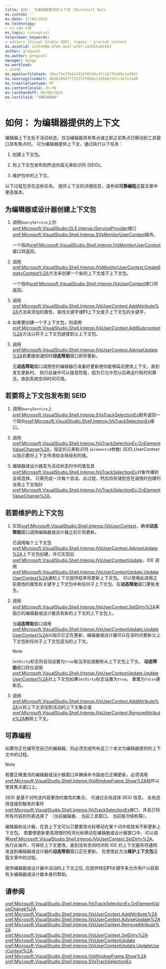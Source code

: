 ```yaml
---
title: 如何： 为编辑器提供的上下文 |Microsoft Docs
ms.custom: ''
ms.date: 11/04/2016
ms.technology:
- vs-ide-sdk
ms.topic: conceptual
helpviewer_keywords:
- editors [Visual Studio SDK], legacy - provide context
ms.assetid: 12df4d06-df6b-4eaf-a7bf-c83655a0c683
author: gregvanl
ms.author: gregvanl
manager: douge
ms.workload:
- vssdk
ms.openlocfilehash: 36ec73ef7b414519f0939c47c167f0e89c1e0941
ms.sourcegitcommit: 06db1892fff22572f0b0a11994dc547c2b7e2a48
ms.translationtype: MT
ms.contentlocale: zh-CN
ms.lasthandoff: 08/08/2018
ms.locfileid: "39638946"
---
```

# <a name="how-to-provide-context-for-editors"></a>如何： 为编辑器提供的上下文
编辑器上下文处于活动状态，仅当编辑器具有焦点或立即之前焦点已移动到工具窗口具有焦点时。 可为编辑器提供上下文，通过执行以下任务：  
  
1.  创建上下文包。  
  
2.  将上下文包发布到所选内容元素标识符 (SEID)。  
  
3.  维护包中的上下文。  
  
 以下过程包含在这些任务。 提供上下文的详细信息，请参阅**可靠编程**这篇文章中更高版本。  
  
## <a name="to-create-a-context-bag-for-an-editor-or-a-designer"></a>为编辑器或设计器创建上下文包  
  
1.  调用`QueryService`上你<xref:Microsoft.VisualStudio.OLE.Interop.IServiceProvider>接口<xref:Microsoft.VisualStudio.Shell.Interop.SVsMonitorUserContext>服务。  
  
     一个指向<xref:Microsoft.VisualStudio.Shell.Interop.IVsMonitorUserContext>接口将返回。  
  
2.  调用<xref:Microsoft.VisualStudio.Shell.Interop.IVsMonitorUserContext.CreateEmptyContext%2A>方法来创建一个新的上下文或子上下文包。  
  
     一个指向<xref:Microsoft.VisualStudio.Shell.Interop.IVsUserContext>接口将返回。  
  
3.  调用<xref:Microsoft.VisualStudio.Shell.Interop.IVsUserContext.AddAttribute%2A>方法来添加的属性，查找关键字或**F1**上下文或子上下文包的关键字。  
  
4.  如果要创建一个子上下文包，则调用<xref:Microsoft.VisualStudio.Shell.Interop.IVsUserContext.AddSubcontext%2A>方法以将子上下文包链接到父上下文包。  
  
5.  调用<xref:Microsoft.VisualStudio.Shell.Interop.IVsUserContext.AdviseUpdate%2A>若要接收通知时**动态帮助**窗口即将更新。  
  
     无**动态帮助**窗口调用您的编辑器已准备好更新使你能够延迟更改上下文，直到发生更新时。 执行此操作可以提高性能，因为它允许您以后再运行耗时的算法，直到系统空闲时间可用。  
  
## <a name="to-publish-the-context-bag-to-the-seid"></a>若要将上下文包发布到 SEID  
  
1.  调用`QueryService`上<xref:Microsoft.VisualStudio.Shell.Interop.SVsTrackSelectionEx>服务返回一个指向<xref:Microsoft.VisualStudio.Shell.Interop.IVsTrackSelectionEx>接口。  
  
2.  调用<xref:Microsoft.VisualStudio.Shell.Interop.IVsTrackSelectionEx.OnElementValueChange%2A>，指定的元素标识符 (`elementid`参数) SEID_UserContext 以指示要将上下文传递给全局级别的值。  
  
3.  编辑器或设计器变为活动状态时中的值及其<xref:Microsoft.VisualStudio.Shell.Interop.IVsTrackSelectionEx>对象传播到全局选择。 只需完成一次每个会话，此过程，然后将存储到您在调用时创建的全局上下文指针<xref:Microsoft.VisualStudio.Shell.Interop.IVsTrackSelectionEx.OnElementValueChange%2A>。  
  
## <a name="to-maintain-the-context-bag"></a>若要维护的上下文包  
  
1.  实现<xref:Microsoft.VisualStudio.Shell.Interop.IVsUserContext>，确保**动态帮助**窗口调用编辑器或设计器之前它将更新。  
  
     已调用每个上下文包<xref:Microsoft.VisualStudio.Shell.Interop.IVsUserContext.AdviseUpdate%2A>上下文包创建，并已实现后<xref:Microsoft.VisualStudio.Shell.Interop.IVsUserContextUpdate>，IDE 调用<xref:Microsoft.VisualStudio.Shell.Interop.IVsUserContextUpdate.UpdateUserContext%2A>通知上下文提供程序将更新上下文包。 可以使用此调用之前更改的属性和关键字上下文包中和任何子上下文包，在**动态帮助**窗口更新发生。  
  
2.  调用<xref:Microsoft.VisualStudio.Shell.Interop.IVsUserContext.SetDirty%2A>来指示的编辑器或设计器具有新的上下文的上下文包上。  
  
     当**动态帮助**窗口调用<xref:Microsoft.VisualStudio.Shell.Interop.IVsUserContextUpdate.UpdateUserContext%2A>以指示它正在更新，编辑器或设计器可以在该时间更新父上下文包和任何子上下文包适当的上下文。  
  
    > [!NOTE]
    >  `SetDirty`标志将自动设置为`true`每当添加或删除从上下文包上下文。 **动态帮助**窗口将仅调用<xref:Microsoft.VisualStudio.Shell.Interop.IVsUserContextUpdate.UpdateUserContext%2A>对上下文包如果`SetDirty`标志设置为`true`。 重置为`false`更新后。  
  
3.  调用<xref:Microsoft.VisualStudio.Shell.Interop.IVsUserContext.AddAttribute%2A>以将上下文添加到活动的上下文集合或<xref:Microsoft.VisualStudio.Shell.Interop.IVsUserContext.RemoveAttribute%2A>删除上下文。  
  
## <a name="robust-programming"></a>可靠编程  
 如果你正在编写您自己的编辑器，则必须完成所有这三个本文为编辑器提供的上下文中的过程。  
  
> [!NOTE]
>  若要正确激活的编辑器或设计器窗口并确保命令路由已正确更新，必须调用<xref:Microsoft.VisualStudio.Shell.Interop.IVsWindowFrame.Show%2A>组件以使其焦点窗口上。  
  
 SEID 是基于对所选内容更改的属性的集合。 可通过全局选择 SEID 信息。 全局选择连接到触发的事件<xref:Microsoft.VisualStudio.Shell.Interop.IVsTrackSelectionEx>接口，并且已将所有内容的列表选择了 （当前编辑器、 当前工具窗口、 当前层次结构等）。  
  
 编辑器和设计器，在其上下文可以只要更改光标移动在某个词中低效来不断更新上下文包。 若要使更新更高效随时检测光标移动在编辑器或设计器窗口中，可以调用<xref:Microsoft.VisualStudio.Shell.Interop.IVsUserContext.SetDirty%2A>。 执行此操作，可保存上下文更改，直到没有空闲时间和 IDE 的上下文服务将通知发送到编辑器或设计器的**动态帮助**窗口正在更新。 在使用此方法**维护上下文包**这篇文章中的过程。  
  
 提供编辑器或设计器中活动的上下文之后, 应提供特定**F1**关键字来允许用户以获取有关编辑器或设计器本身的帮助。  
  
## <a name="see-also"></a>请参阅  
 <xref:Microsoft.VisualStudio.Shell.Interop.IVsTrackSelectionEx.OnElementValueChange%2A>   
 <xref:Microsoft.VisualStudio.Shell.Interop.IVsUserContext.AddAttribute%2A>   
 <xref:Microsoft.VisualStudio.Shell.Interop.IVsUserContext.AdviseUpdate%2A>   
 <xref:Microsoft.VisualStudio.Shell.Interop.IVsUserContext.RemoveAttribute%2A>   
 <xref:Microsoft.VisualStudio.Shell.Interop.IVsUserContext.SetDirty%2A>   
 <xref:Microsoft.VisualStudio.Shell.Interop.IVsUserContextUpdate>   
 <xref:Microsoft.VisualStudio.Shell.Interop.IVsUserContextUpdate.UpdateUserContext%2A>   
 <xref:Microsoft.VisualStudio.Shell.Interop.IVsWindowFrame.Show%2A>   
 <xref:Microsoft.VisualStudio.Shell.Interop.SVsTrackSelectionEx>